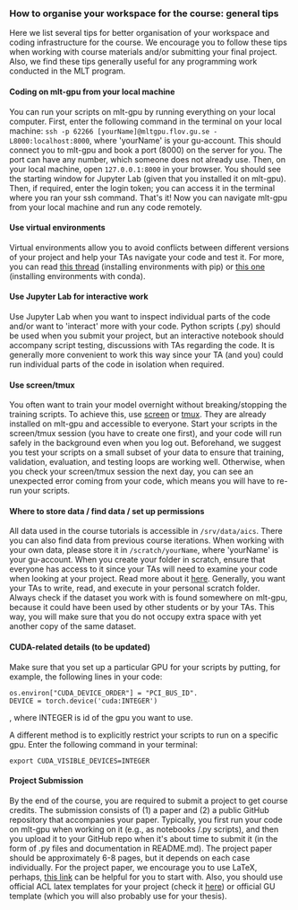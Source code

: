 ### How to organise your workspace for the course: general tips

Here we list several tips for better organisation of your workspace and coding infrastructure for the course. We encourage you to follow these tips when working with course materials and/or submitting your final project. Also, we find these tips generally useful for any programming work conducted in the MLT program.

#### Coding on mlt-gpu from your local machine
You can run your scripts on mlt-gpu by running everything on your local computer. First, enter the following command in the terminal on your local machine: ``ssh -p 62266 [yourName]@mltgpu.flov.gu.se -L8000:localhost:8000``, where 'yourName' is your gu-account. This should connect you to mlt-gpu and book a port (8000) on the server for you. The port can have any number, which someone does not already use. Then, on your local machine, open ``127.0.0.1:8000`` in your browser. You should see the starting window for Jupyter Lab (given that you installed it on mlt-gpu). Then, if required, enter the login token; you can access it in the terminal where you ran your ssh command. That's it! Now you can navigate mlt-gpu from your local machine and run any code remotely.

#### Use virtual environments
Virtual environments allow you to avoid conflicts between different versions of your project and help your TAs navigate your code and test it. For more, you can read [this thread](https://stackoverflow.com/questions/41972261/what-is-a-virtualenv-and-why-should-i-use-one) (installing environments with pip) or [this one](https://towardsdatascience.com/introduction-to-conda-virtual-environments-eaea4ac84e28) (installing environments with conda).

#### Use Jupyter Lab for interactive work
Use Jupyter Lab when you want to inspect individual parts of the code and/or want to 'interact' more with your code. Python scripts (.py) should be used when you submit your project, but an interactive notebook should accompany script testing, discussions with TAs regarding the code. It is generally more convenient to work this way since your TA (and you) could run individual parts of the code in isolation when required.

#### Use screen/tmux
You often want to train your model overnight without breaking/stopping the training scripts. To achieve this, use [screen](https://linuxize.com/post/how-to-use-linux-screen/) or [tmux](https://linuxize.com/post/getting-started-with-tmux/). They are already installed on mlt-gpu and accessible to everyone. Start your scripts in the screen/tmux session (you have to create one first), and your code will run safely in the background even when you log out. Beforehand, we suggest you test your scripts on a small subset of your data to ensure that training, validation, evaluation, and testing loops are working well. Otherwise, when you check your screen/tmux session the next day, you can see an unexpected error coming from your code, which means you will have to re-run your scripts.

#### Where to store data / find data / set up permissions
All data used in the course tutorials is accessible in ``/srv/data/aics``. There you can also find data from previous course iterations. When working with your own data, please store it in ``/scratch/yourName``, where 'yourName' is your gu-account. When you create your folder in scratch, ensure that everyone has access to it since your TAs will need to examine your code when looking at your project. Read more about it [here](https://help.ubuntu.com/community/FilePermissions). Generally, you want your TAs to write, read, and execute in your personal scratch folder.  
Always check if the dataset you work with is found somewhere on mlt-gpu, because it could have been used by other students or by your TAs. This way, you will make sure that you do not occupy extra space with yet another copy of the same dataset.

#### CUDA-related details (to be updated)
Make sure that you set up a particular GPU for your scripts by putting, for example, the following lines in your code:  

```
os.environ["CUDA_DEVICE_ORDER"] = "PCI_BUS_ID". 
DEVICE = torch.device('cuda:INTEGER')
```

, where INTEGER is id of the gpu you want to use.

A different method is to explicitly restrict your scripts to run on a specific gpu. Enter the following command in your terminal:  

```
export CUDA_VISIBLE_DEVICES=INTEGER
```

#### Project Submission
By the end of the course, you are required to submit a project to get course credits. The submission consists of (1) a paper and (2) a public GitHub repository that accompanies your paper. Typically, you first run your code on mlt-gpu when working on it (e.g., as notebooks /.py scripts), and then you upload it to your GitHub repo when it's about time to submit it (in the form of .py files and documentation in README.md). The project paper should be approximately 6-8 pages, but it depends on each case individually. For the project paper, we encourage you to use LaTeX, perhaps, [this link](https://www.overleaf.com/learn/latex/Tutorials) can be helpful for you to start with. Also, you should use official ACL latex templates for your project (check it [here](https://www.overleaf.com/latex/templates/acl-2020-proceedings-template/zsrkcwjptpcd)) or official GU template (which you will also probably use for your thesis).

